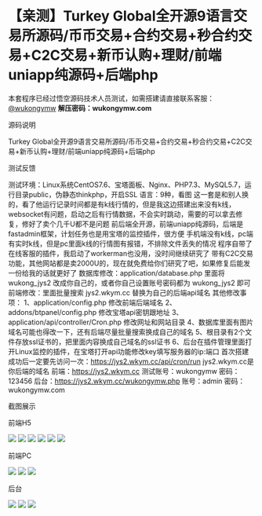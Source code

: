 # 【亲测】Turkey Global全开源9语言交易所源码/币币交易+合约交易+秒合约交易+C2C交易+新币认购+理财/前端uniapp纯源码+后端php

本套程序已经过悟空源码技术人员测试，如需搭建请直接联系客服：[@wukongymw](http://t.me/wukongymw)
**解压密码：wukongymw.com**

源码说明

Turkey Global全开源9语言交易所源码/币币交易+合约交易+秒合约交易+C2C交易+新币认购+理财/前端uniapp纯源码+后端php

测试反馈

测试环境：Linux系统CentOS7.6、宝塔面板、Nginx、PHP7.3、MySQL5.7，运行目录public，伪静态thinkphp，开启SSL
语言：9种，看图
这一套是和别人换的，看了他运行记录时间都是有k线行情的，但是我这边搭建出来没有k线，websocket有问题，启动之后有行情数据，不会实时跳动，需要的可以拿去修复，修好了卖个几千U都不是问题
前后端全开源，前端uniapp纯源码，后端是fastadmin框架，计划任务也是用宝塔的监控插件，很方便
手机端没有k线，pc端有实时k线，但是pc里面k线的行情图有报错，不排除文件丢失的情况
程序自带了在线客服的插件，我启动了workerman也没用，没时间继续研究了
带有C2C交易功能，其他网站都是卖2000U的，现在就免费给你们研究了吧，如果修复后能发一份给我的话就更好了
数据库修改：application/database.php 里面将 wukong\_jys2 改成你自己的，或者你自己设置账号密码都为 wukong\_jys2 即可
前端修改：里面批量搜索 jys2.wkym.cc 替换为自己的后端api域名
其他修改事项：
1、application/config.php 修改前端后端域名
2、addons/btpanel/config.php 修改宝塔api密钥跟地址
3、application/api/controller/Cron.php 修改网址和网站目录
4、数据库里面有图片域名可能也得改一下，还有后端尽量批量搜索换成自己的域名
5、根目录有2个文件存放ssl证书的，把里面内容换成自己域名的ssl证书
6、后台在插件管理里面打开Linux监控的插件，在宝塔打开api功能修改key填写服务器的ip:端口
首次搭建成功后一定要先访问一次：https://jys2.wkym.cc/api/cron/run
jys2.wkym.cc是你后端的域名
前端：https://jys2.wkym.cc
测试账号：wukongymw
密码：123456
后台：https://jys2.wkym.cc/wukongymw.php
账号：admin
密码：wukongymw.com

截图展示

前端H5

[![](https://wukongymw.com/wp-content/uploads/2025/03/ec99809fb3c70b5.png)](https://wukongymw.com/wp-content/uploads/2025/03/ec99809fb3c70b5.png)
[![](https://wukongymw.com/wp-content/uploads/2025/03/4dfd823167f238a.png)](https://wukongymw.com/wp-content/uploads/2025/03/4dfd823167f238a.png)
[![](https://wukongymw.com/wp-content/uploads/2025/03/807a324c0dbb033.png)](https://wukongymw.com/wp-content/uploads/2025/03/807a324c0dbb033.png)
[![](https://wukongymw.com/wp-content/uploads/2025/03/fc7826f879bdafc.png)](https://wukongymw.com/wp-content/uploads/2025/03/fc7826f879bdafc.png)
[![](https://wukongymw.com/wp-content/uploads/2025/03/862055bd8cf62f3.png)](https://wukongymw.com/wp-content/uploads/2025/03/862055bd8cf62f3.png)
[![](https://wukongymw.com/wp-content/uploads/2025/03/c45c60da217dc61.png)](https://wukongymw.com/wp-content/uploads/2025/03/c45c60da217dc61.png)

前端PC

[![](https://wukongymw.com/wp-content/uploads/2025/03/cdc0e460e041e93.png)](https://wukongymw.com/wp-content/uploads/2025/03/cdc0e460e041e93.png)
[![](https://wukongymw.com/wp-content/uploads/2025/03/e8bf916076032cf.png)](https://wukongymw.com/wp-content/uploads/2025/03/e8bf916076032cf.png)
[![](https://wukongymw.com/wp-content/uploads/2025/03/716a351f8279825.png)](https://wukongymw.com/wp-content/uploads/2025/03/716a351f8279825.png)

后台

[![](https://wukongymw.com/wp-content/uploads/2025/03/44aedffd30467cc.png)](https://wukongymw.com/wp-content/uploads/2025/03/44aedffd30467cc.png)
[![](https://wukongymw.com/wp-content/uploads/2025/03/a349f98335f1643.png)](https://wukongymw.com/wp-content/uploads/2025/03/a349f98335f1643.png)
[![](https://wukongymw.com/wp-content/uploads/2025/03/44d5b9e99b2c06c.png)](https://wukongymw.com/wp-content/uploads/2025/03/44d5b9e99b2c06c.png)